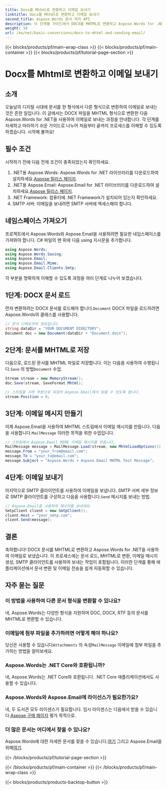 ```yaml
---
title: Docx를 Mhtml로 변환하고 이메일 보내기
linktitle: Docx를 Mhtml로 변환하고 이메일 보내기
second_title: Aspose.Words 문서 처리 API
description: 이 단계별 가이드에서 DOCX를 MHTML로 변환하고 Aspose.Words for .NET을 사용하여 이메일을 보내는 방법을 알아보세요. 쉬운 자동화로 생산성을 높이세요.
weight: 10
url: /ko/net/basic-conversions/docx-to-mhtml-and-sending-email/
---
```


{{< blocks/products/pf/main-wrap-class >}}
{{< blocks/products/pf/main-container >}}
{{< blocks/products/pf/tutorial-page-section >}}

# Docx를 Mhtml로 변환하고 이메일 보내기

## 소개

오늘날의 디지털 시대에 문서를 한 형식에서 다른 형식으로 변환하여 이메일로 보내는 것은 흔한 일입니다. 이 글에서는 DOCX 파일을 MHTML 형식으로 변환한 다음 Aspose.Words for .NET을 사용하여 이메일로 보내는 과정을 안내합니다. 각 단계를 자세하고 따라하기 쉬운 가이드로 나누어 처음부터 끝까지 프로세스를 이해할 수 있도록 하겠습니다. 시작해 볼까요!

## 필수 조건

시작하기 전에 다음 전제 조건이 충족되었는지 확인하세요.

1.  .NET용 Aspose.Words: Aspose.Words for .NET 라이브러리를 다운로드하여 설치하세요.[Aspose 릴리스 페이지](https://releases.aspose.com/words/net/).
2.  .NET용 Aspose.Email: Aspose.Email for .NET 라이브러리를 다운로드하여 설치하세요.[Aspose 릴리스 페이지](https://releases.aspose.com/email/net/).
3. .NET Framework: 컴퓨터에 .NET Framework가 설치되어 있는지 확인하세요.
4. SMTP 서버: 이메일을 보내려면 SMTP 서버에 액세스해야 합니다.

## 네임스페이스 가져오기

프로젝트에서 Aspose.Words와 Aspose.Email을 사용하려면 필요한 네임스페이스를 가져와야 합니다. C# 파일의 맨 위에 다음 using 지시문을 추가합니다.

```csharp
using Aspose.Words;
using Aspose.Words.Saving;
using Aspose.Email;
using Aspose.Email.Mime;
using Aspose.Email.Clients.Smtp;
```

각 부분을 명확하게 이해할 수 있도록 과정을 여러 단계로 나누어 보겠습니다.

## 1단계: DOCX 문서 로드

 먼저 변환하려는 DOCX 문서를 로드해야 합니다.`Document` DOCX 파일을 로드하려면 Aspose.Words의 클래스를 사용합니다.

```csharp
// 문서 디렉토리의 경로입니다.
string dataDir = "YOUR DOCUMENT DIRECTORY";
Document doc = new Document(dataDir + "Document.docx");
```

## 2단계: 문서를 MHTML로 저장

 다음으로, 로드된 문서를 MHTML 파일로 저장합니다. 이는 다음을 사용하여 수행됩니다.`Save` 의 방법`Document` 수업.

```csharp
Stream stream = new MemoryStream();
doc.Save(stream, SaveFormat.Mhtml);

// 스트림을 시작 부분으로 되감아 Aspose.Email에서 읽을 수 있도록 합니다.
stream.Position = 0;
```

## 3단계: 이메일 메시지 만들기

 이제 Aspose.Email을 사용하여 MHTML 스트림에서 이메일 메시지를 만듭니다. 다음을 사용합니다.`MailMessage` 이러한 목적을 위한 수업입니다.

```csharp
// 스트림에서 Aspose.Email MIME 이메일 메시지를 만듭니다.
MailMessage message = MailMessage.Load(stream, new MhtmlLoadOptions());
message.From = "your_from@email.com";
message.To = "your_to@email.com";
message.Subject = "Aspose.Words + Aspose.Email MHTML Test Message";
```

## 4단계: 이메일 보내기

 마지막으로 SMTP 클라이언트를 사용하여 이메일을 보냅니다. SMTP 서버 세부 정보로 SMTP 클라이언트를 구성하고 다음을 사용합니다.`Send` 메시지를 보내는 방법.

```csharp
// Aspose.Email을 사용하여 메시지를 보내세요.
SmtpClient client = new SmtpClient();
client.Host = "your_smtp.com";
client.Send(message);
```

## 결론

축하합니다! DOCX 문서를 MHTML로 변환하고 Aspose.Words for .NET을 사용하여 이메일로 보냈습니다. 이 프로세스에는 문서 로드, MHTML로 변환, 이메일 메시지 생성, SMTP 클라이언트를 사용하여 보내는 작업이 포함됩니다. 이러한 단계를 통해 애플리케이션에서 문서 변환 및 이메일 전송을 쉽게 자동화할 수 있습니다.

## 자주 묻는 질문

### 이 방법을 사용하여 다른 문서 형식을 변환할 수 있나요?
네, Aspose.Words는 다양한 형식을 지원하며 DOC, DOCX, RTF 등의 문서를 MHTML로 변환할 수 있습니다.

### 이메일에 첨부 파일을 추가하려면 어떻게 해야 하나요?
 당신은 사용할 수 있습니다`Attachments` 의 속성`MailMessage` 이메일에 첨부 파일을 추가하는 방법을 알아보세요.

### Aspose.Words는 .NET Core와 호환됩니까?
네, Aspose.Words는 .NET Core와 호환됩니다. .NET Core 애플리케이션에서도 사용할 수 있습니다.

### Aspose.Words와 Aspose.Email에 라이선스가 필요한가요?
 네, 두 도서관 모두 라이센스가 필요합니다. 임시 라이센스는 다음에서 받을 수 있습니다.[Aspose 구매 페이지](https://purchase.aspose.com/temporary-license/) 평가 목적으로.

### 더 많은 문서는 어디에서 찾을 수 있나요?
 Aspose.Words에 대한 자세한 문서를 찾을 수 있습니다.[여기](https://reference.aspose.com/words/net/) 그리고 Aspose.Email을 위해[여기](https://reference.aspose.com/email/net/).

{{< /blocks/products/pf/tutorial-page-section >}}

{{< /blocks/products/pf/main-container >}}
{{< /blocks/products/pf/main-wrap-class >}}

{{< blocks/products/products-backtop-button >}}
